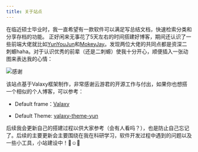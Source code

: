 ```yaml
---
title: 关于站点
---
```


在临近硕士毕业时，我一直希望有一款软件可以满足写总结文档，快速检索分类和分享存档的功能。
正好闲来无事花了5天左右的时间搭建好博客，期间还认识了一些前端大佬就比如[YunYouJun](https://www.yunyoujun.cn/)和[MokeyJay](https://mok.moe/)。发现两位大佬的共同点都是资深二刺螈haha。对于认识优秀的前辈（还是二刺螈）使我十分开心，顺便插入一张动图来表达我的心情：

![感谢](https://images-repository-1310836028.cos.ap-nanjing.myqcloud.com/blog/giphy.gif)

该站点基于Valaxy框架制作，非常感谢云游君的开源工作与付出，如果你也想搭一个相似的个人博客，可以参考：

- Default frame：[Valaxy](https://github.com/YunYouJun/valaxy)

- Default Theme: [valaxy-theme-yun](https://github.com/YunYouJun/valaxy/blob/main/packages/valaxy-theme-yun/)

后续我会更新自己的搭建过程以供大家参考（会有人看吗？），也是防止自己忘记了。后续的主要更新会主要围绕在我在科研学习，软件开发过程中遇到的问题以及一些小工具，小站建设中！👋☺️👋

